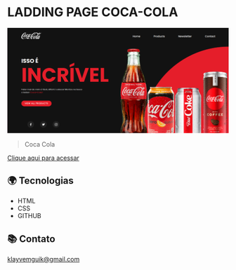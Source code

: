 #  LADDING PAGE COCA-COLA
![preview](./coca-cola/github/laddingpage.png)

> Coca Cola 

[Clique aqui para acessar](https://klayvemguimaraes.github.io/LaddingPage_CocaCola/coca-cola/assets/index.html)

## 🌍 Tecnologias

- HTML
- CSS
- GITHUB

## 📚 Contato

klayvemguik@gmail.com
